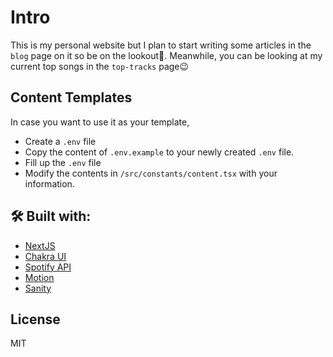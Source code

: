 # Intro

This is my personal website but I plan to start writing some articles in the `blog` page on it so be on the lookout👀. Meanwhile, you can be looking at my current top songs in the `top-tracks` page😉

## Content Templates
In case you want to use it as your template, 
- Create a `.env` file 
- Copy the content of `.env.example` to your newly created `.env` file.
- Fill up the `.env` file
- Modify the contents in `/src/constants/content.tsx` with your information.
## 🛠 Built with:

- [NextJS](https://nextjs.org)
- [Chakra UI](https://chakra-ui.com/)
- [Spotify API](https://developer.spotify.com/)
- [Motion](https://www.framer.com/)
- [Sanity](https://sanity.io)

## License

MIT

